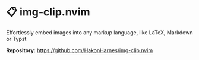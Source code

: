 # 📋 img-clip.nvim

Effortlessly embed images into any markup language, like LaTeX, Markdown or Typst

**Repository:** <https://github.com/HakonHarnes/img-clip.nvim>

<!-- vim: set ft=markdown: -->